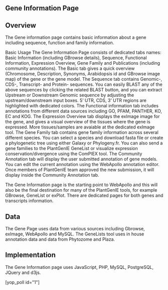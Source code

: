 ## Gene Information Page

## Overview
The Gene information page contains basic information about a gene including sequence, function and family information.

Basic Usage
The Gene Information Page consists of dedicated tabs names: Basic Information (including GBrowse details), Sequence, Functional Information, Expression Overview, Gene Family and Publications (including community annotations). The Basic tab gives a quick overview (Chromosome, Description, Synonyms, Arabidopsis id and GBrowse image map) of the gene or the gene model. The Sequence tab contains Genomic-, CDS-, Transcript- and Protein- sequences. You can easily BLAST any of the above sequences by clicking the related BLAST button, and you can extract Upstream or Downstream Genomic sequence by adjusting the upstream/downstream input boxes. 5’ UTR, CDS, 3’ UTR regions are highlighted with dedicated colors. The Functional information tab includes annotations from different data sources including GO, PFAM, PANTHER, KO, EC and KOG. The Expression Overview tab displays the exImage image for the gene, and gives a visual overview of the tissues where the gene is expressed. More tissues/samples are avaiable at the dedicated exImage tool. The Gene Family tab contains gene family information across several different species. You can select a species and download fasta file or create a phylogenetic tree using either Galaxy or Phylogeny.fr. You can also send a gene families to the PlantGenIE GeneList or visualize expression conservation/divergence using the ComPlEX tool. The Community Annotation tab will display the user submitted annotation of gene models. You can edit the current annotation using the WebApollo annotation editor. Once members of PlantGenIE team approved the new submission, it will display inside the Community Annotation tab.

The Gene Information page is the starting point to WebApollo and this will also be the final destination for many of the PlantGenIE tools, for example GBrowse, GeneList or exPlot. There are dedicated pages for both genes and transcripts information.

## Data
The Gene Page uses data from various sources including Gbrowse, exImage, WebApollo and MySQL. The GeneLists tool uses in house annotation data and data from Phytozome and Plaza.

## Implementation
The Gene Information page uses JavaScript, PHP, MySQL, PostgreSQL, JQuery and d3js.

[yop_poll id="1"]